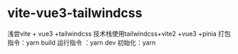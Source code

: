 # vite-vue3-tailwindcss
浅尝vite + vue3 +tailwindcss
技术栈使用tailwindcss+vite2 +vue3 +pinia
打包指令：yarn build 
运行指令 ：yarn dev 
初始化：yarn 
